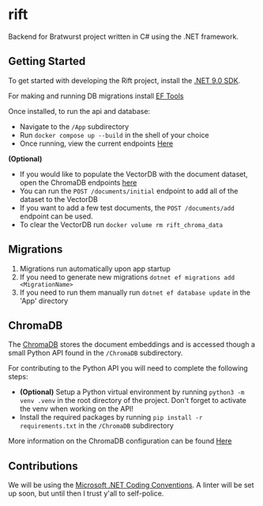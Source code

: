 # rift
Backend for Bratwurst project written in C# using the .NET framework.

## Getting Started

To get started with developing the Rift project, install the [.NET 9.0 SDK](https://dotnet.microsoft.com/en-us/download).

For making and running DB migrations install [EF Tools](https://learn.microsoft.com/en-us/ef/core/cli/dotnet#installing-the-tools)

Once installed, to run the api and database:

* Navigate to the `/App` subdirectory
* Run `docker compose up --build` in the shell of your choice
* Once running, view the current endpoints [Here](http://localhost:5000/swagger/index.html)

**(Optional)**
* If you would like to populate the VectorDB with the document dataset, open the ChromaDB endpoints [here](http://localhost:8000/docs#/default/add_initial_documents_documents_initial_post)
* You can run the `POST /documents/initial` endpoint to add all of the dataset to the VectorDB
* If you want to add a few test documents, the `POST /documents/add` endpoint can be used.
* To clear the VectorDB run `docker volume rm rift_chroma_data`


## Migrations

1. Migrations run automatically upon app startup
2. If you need to generate new migrations `dotnet ef migrations add <MigrationName>`
3. If you need to run them manually run `dotnet ef database update` in the 'App' directory

## ChromaDB

The [ChromaDB](https://docs.trychroma.com/docs/overview/introduction) stores the document embeddings and is accessed though a small Python API found in the `/ChromaDB` subdirectory.

For contributing to the Python API you will need to complete the following steps:

* **(Optional)** Setup a Python virtual environment by running `python3 -m venv .venv` in the root directory of the project. Don't forget to activate the venv when working on the API!
* Install the required packages by running `pip install -r requirements.txt` in the `/ChromaDB` subdirectory

More information on the ChromaDB configuration can be found [Here](ChromaDB/config/chroma_config.md)



## Contributions

We will be using the [Microsoft .NET Coding Conventions](https://learn.microsoft.com/en-us/dotnet/csharp/fundamentals/). A linter will be set up soon, but until then I trust y'all to self-police.
